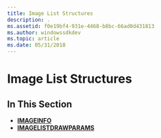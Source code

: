 ```yaml
---
title: Image List Structures
description: .
ms.assetid: f0e19bf4-931e-4468-b8bc-66ad0d431813
ms.author: windowssdkdev
ms.topic: article
ms.date: 05/31/2018
---
```


# Image List Structures

## In This Section

-   [**IMAGEINFO**](https://msdn.microsoft.com/library/Bb761393(v=VS.85).aspx)
-   [**IMAGELISTDRAWPARAMS**](https://msdn.microsoft.com/library/Bb761395(v=VS.85).aspx)

 

 




